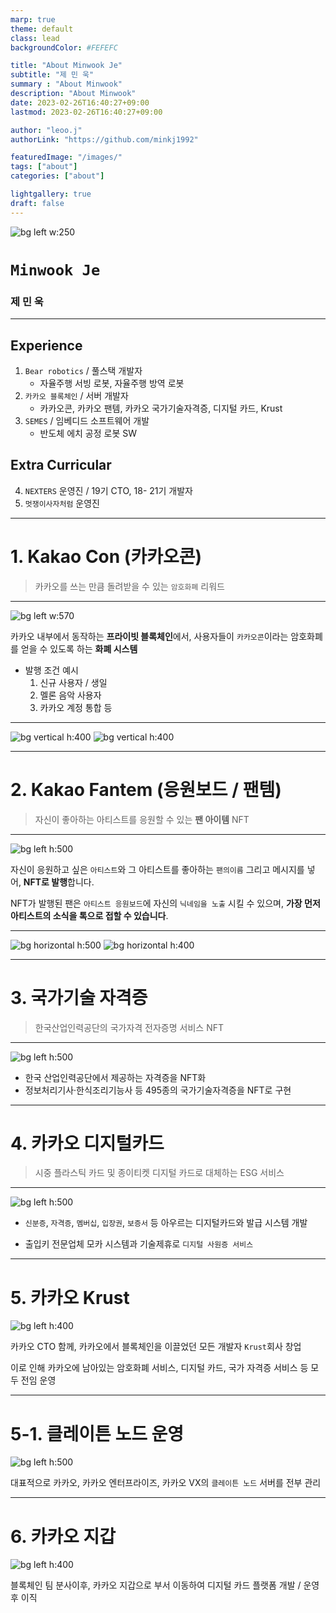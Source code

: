 ```yaml
---
marp: true
theme: default
class: lead
backgroundColor: #FEFEFC

title: "About Minwook Je"
subtitle: "제 민 욱"
summary : "About Minwook"
description: "About Minwook"
date: 2023-02-26T16:40:27+09:00
lastmod: 2023-02-26T16:40:27+09:00

author: "leoo.j"
authorLink: "https://github.com/minkj1992"

featuredImage: "/images/"
tags: ["about"]
categories: ["about"]

lightgallery: true
draft: false
---
```



![bg left w:250](./images/profile.png)
# `Minwook Je`
### 제 민 욱

---

## Experience
1. `Bear robotics` / 풀스택 개발자
    - 자율주행 서빙 로봇, 자율주행 방역 로봇
2. `카카오 블록체인` / 서버 개발자
    - 카카오콘, 카카오 팬템, 카카오 국가기술자격증, 디지털 카드, Krust
3. `SEMES`  / 임베디드 소프트웨어 개발
    - 반도체 에치 공정 로봇 SW

## Extra Curricular
4. `NEXTERS` 운영진 / 19기 CTO, 18- 21기 개발자 
5. `멋쟁이사자처럼` 운영진 

---

# 1. Kakao Con (카카오콘)
> 카카오를 쓰는 만큼 돌려받을 수 있는 `암호화폐` 리워드

--- 
![bg left w:570](./images/con1.jpeg)

카카오 내부에서 동작하는 **프라이빗 블록체인**에서, 사용자들이 `카카오콘`이라는 암호화폐를 얻을 수 있도록 하는 **화폐 시스템**

- 발행 조건 예시
    1. 신규 사용자 / 생일
    2. 멜론 음악 사용자
    3. 카카오 계정 통합 등

---


![bg vertical h:400](./images/con.jpeg)
![bg vertical h:400](./images/con2.jpeg)


---

# 2. Kakao Fantem (응원보드 / 팬템)
> 자신이 좋아하는 아티스트를 응원할 수 있는 **팬 아이템** NFT

--- 
![bg left h:500](./images/fantem.jpeg)

자신이 응원하고 싶은 `아티스트`와 그 아티스트를 좋아하는 `팬의이름` 그리고 메시지를 넣어, **NFT로 발행**합니다.

NFT가 발행된 팬은 `아티스트 응원보드`에 자신의 `닉네임을 노출` 시킬 수 있으며, **가장 먼저 아티스트의 소식을 톡으로 접할 수 있습니다**.

---

![bg horizontal h:500](./images/fantem2.jpeg)
![bg horizontal h:400](./images/cheerup.jpeg)

---

# 3. 국가기술 자격증
> 한국산업인력공단의 국가자격 전자증명 서비스 NFT

---

![bg left h:500](./images/카카오_국가기술자격증.png)

- 한국 산업인력공단에서 제공하는 자격증을 NFT화
- 정보처리기사·한식조리기능사 등 495종의 국가기술자격증을 NFT로 구현


---

# 4. 카카오 디지털카드
> 시중 플라스틱 카드 및 종이티켓 디지털 카드로 대체하는 ESG 서비스

---

![bg left h:500](./images/dc.png)

- `신분증`, `자격증`, `멤버십`, `입장권`, `보증서` 등 아우르는 디지털카드와 발급 시스템 개발

- 출입키 전문업체 모카 시스템과 기술제휴로 `디지털 사원증 서비스`

---

# 5. 카카오 Krust

![bg left h:400](./images/krust.png)

카카오 CTO 함께, 카카오에서 블록체인을 이끌었던 모든 개발자 `Krust`회사 창업

이로 인해 카카오에 남아있는 암호화폐 서비스, 디지털 카드, 국가 자격증 서비스 등 모두 전임 운영



---

# 5-1. 클레이튼 노드 운영

![bg left h:500](./images/klaytn.webp)

대표적으로 카카오, 카카오 엔터프라이즈, 카카오 VX의 `클레이튼 노드` 서버를 전부 관리

---

# 6. 카카오 지갑

![bg left h:400](./images/kakao_wallet.png)

블록체인 팀 분사이후, 카카오 지갑으로 부서 이동하여 디지털 카드 플랫폼 개발 / 운영 후 이직
